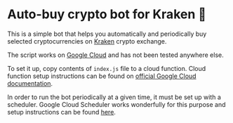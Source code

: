 # Auto-buy crypto bot for Kraken 🏦

This is a simple bot that helps you automatically and periodically buy selected cryptocurrencies on [Kraken](https://www.kraken.com/) crypto exchange.

The script works on [Google Cloud](https://cloud.google.com/) and has not been tested anywhere else.

To set it up, copy contents of `index.js` file to a cloud function. Cloud function setup instructions can be found on [official Google Cloud documentation](https://cloud.google.com/functions/docs/quickstart-nodejs).

In order to run the bot periodically at a given time, it must be set up with a scheduler. Google Cloud Scheduler works wonderfully for this purpose and setup instructions can be found [here](https://cloud.google.com/scheduler/docs/quickstart).
